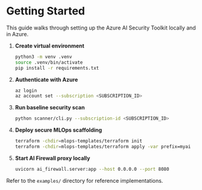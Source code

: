 # Getting Started

This guide walks through setting up the Azure AI Security Toolkit locally and in Azure.

1. **Create virtual environment**
   ```bash
   python3 -m venv .venv
   source .venv/bin/activate
   pip install -r requirements.txt
   ```
2. **Authenticate with Azure**
   ```bash
   az login
   az account set --subscription <SUBSCRIPTION_ID>
   ```
3. **Run baseline security scan**
   ```bash
   python scanner/cli.py --subscription-id <SUBSCRIPTION_ID>
   ```
4. **Deploy secure MLOps scaffolding**
   ```bash
   terraform -chdir=mlops-templates/terraform init
   terraform -chdir=mlops-templates/terraform apply -var prefix=myai
   ```
5. **Start AI Firewall proxy locally**
   ```bash
   uvicorn ai_firewall.server:app --host 0.0.0.0 --port 8080
   ```

Refer to the `examples/` directory for reference implementations.
